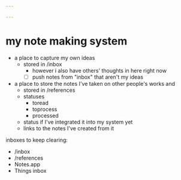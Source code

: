 ```yaml
---

---
```

# my note making system
- a place to capture my own ideas
	- stored in /inbox
		- however i also have others' thoughts in here right now
		- [ ] push notes from "inbox" that aren't my ideas
- a place to store the notes I've taken on other people's works and 
	- stored in /references
	- statuses 
		- toread
		- toprocess
		- processed
	- status if I've integrated it into my system yet
	- links to the notes I've created from it



inboxes to keep clearing:
- /inbox
- /references
- Notes.app
- Things inbox